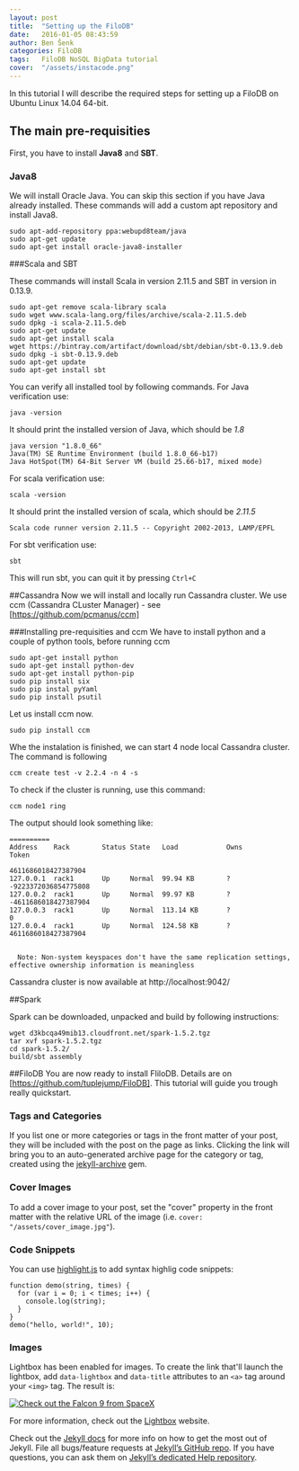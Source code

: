 ```yaml
---
layout: post
title:  "Setting up the FiloDB"
date:   2016-01-05 08:43:59
author: Ben Šenk
categories: FiloDB
tags:	FiloDB NoSQL BigData tutorial
cover:  "/assets/instacode.png"
---
```


In this tutorial I will describe the required steps for setting up a FiloDB on Ubuntu Linux 14.04 64-bit.


## The main pre-requisities
First, you have to install **Java8** and **SBT**.

### Java8

We will install Oracle Java. You can skip this section if you have Java already installed. These commands will add a custom apt repository and install Java8.

<pre><code class="shell">sudo apt-add-repository ppa:webupd8team/java
sudo apt-get update
sudo apt-get install oracle-java8-installer</code></pre>


###Scala and SBT

These commands will install Scala in version 2.11.5 and SBT in version in 0.13.9.

<pre><code class="shell">sudo apt-get remove scala-library scala
sudo wget www.scala-lang.org/files/archive/scala-2.11.5.deb
sudo dpkg -i scala-2.11.5.deb
sudo apt-get update
sudo apt-get install scala
wget https://bintray.com/artifact/download/sbt/debian/sbt-0.13.9.deb
sudo dpkg -i sbt-0.13.9.deb
sudo apt-get update
sudo apt-get install sbt</code></pre>

You can verify all installed tool by following commands. For Java verification use:
<pre><code class="shell">java -version</code></pre>

It should print the installed version of Java, which should be *1.8*

<pre><code class="shell">java version "1.8.0_66"
Java(TM) SE Runtime Environment (build 1.8.0_66-b17)
Java HotSpot(TM) 64-Bit Server VM (build 25.66-b17, mixed mode)</code></pre>

For scala verification use:
<pre><code class="shell">scala -version</code></pre>

It should print the installed version of scala, which should be *2.11.5*

<pre><code class="shell">Scala code runner version 2.11.5 -- Copyright 2002-2013, LAMP/EPFL</code></pre>

For sbt verification use:
<pre><code class="shell">sbt</code></pre>

This will run sbt, you can quit it by pressing `Ctrl+C`

##Cassandra
Now we will install and locally run Cassandra cluster. We use ccm (Cassandra CLuster Manager) - see [https://github.com/pcmanus/ccm]

###Installing pre-requisities and ccm
We have to install python and a couple of python tools, before running ccm
<pre><code class="shell">sudo apt-get install python
sudo apt-get install python-dev
sudo apt-get install python-pip
sudo pip install six
sudo pip instal pyYaml
sudo pip install psutil</code></pre>

Let us install ccm now.

<pre><code class="shell">sudo pip install ccm</code></pre>

Whe the instalation is finished, we can start 4 node local Cassandra cluster. The command is following

<pre><code class="shell">ccm create test -v 2.2.4 -n 4 -s</code></pre>

To check if the cluster is running, use this command:
<pre><code class="shell">ccm node1 ring</code></pre>


The output should look something like:
<pre><code class="shell">==========
Address    Rack        Status State   Load            Owns                Token                                       
                                                                          4611686018427387904                         
127.0.0.1  rack1       Up     Normal  99.94 KB        ?                   -9223372036854775808                        
127.0.0.2  rack1       Up     Normal  99.97 KB        ?                   -4611686018427387904                        
127.0.0.3  rack1       Up     Normal  113.14 KB       ?                   0                                           
127.0.0.4  rack1       Up     Normal  124.58 KB       ?                   4611686018427387904                         


  Note: Non-system keyspaces don't have the same replication settings, effective ownership information is meaningless</code></pre>

Cassandra cluster is now available at http://localhost:9042/

##Spark

Spark can be downloaded, unpacked and build by following instructions:

<pre><code class="shell">wget d3kbcqa49mib13.cloudfront.net/spark-1.5.2.tgz
tar xvf spark-1.5.2.tgz
cd spark-1.5.2/
build/sbt assembly</code></pre>

##FiloDB
You are now ready to install FIiloDB. Details are on [https://github.com/tuplejump/FiloDB]. This tutorial will guide you trough really quickstart.


### Tags and Categories

If you list one or more categories or tags in the front matter of your post, they will be included with the post on the page as links. Clicking the link will bring you to an auto-generated archive page for the category or tag, created using the [jekyll-archive][jekyll-archive] gem.

### Cover Images

To add a cover image to your post, set the "cover" property in the front matter with the relative URL of the image (i.e. <code>cover: "/assets/cover_image.jpg"</code>).

### Code Snippets

You can use [highlight.js][highlight] to add syntax highlig code snippets:

<pre><code class="hljs javascript">function demo(string, times) {
  for (var i = 0; i < times; i++) {
    console.log(string);
  }
}
demo("hello, world!", 10);</code></pre>

### Images

Lightbox has been enabled for images. To create the link that'll launch the lightbox, add <code>data-lightbox</code> and <code>data-title</code> attributes to an <code>&lt;a&gt;</code> tag around your <code>&lt;img&gt;</code> tag. The result is:

<a href="//bencentra.com/assets/images/falcon9_large.jpg" data-lightbox="falcon9-large" data-title="Check out the Falcon 9 from SpaceX">
  <img src="//bencentra.com/assets/images/falcon9_small.jpg" title="Check out the Falcon 9 from SpaceX">
</a>

For more information, check out the [Lightbox][lightbox] website.

Check out the [Jekyll docs][jekyll] for more info on how to get the most out of Jekyll. File all bugs/feature requests at [Jekyll’s GitHub repo][jekyll-gh]. If you have questions, you can ask them on [Jekyll’s dedicated Help repository][jekyll-help].

[jekyll]:      http://jekyllrb.com
[jekyll-gh]:   https://github.com/jekyll/jekyll
[jekyll-help]: https://github.com/jekyll/jekyll-help
[highlight]:   https://highlightjs.org/
[lightbox]:    http://lokeshdhakar.com/projects/lightbox2/
[jekyll-archive]: https://github.com/jekyll/jekyll-archives

